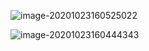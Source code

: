 ![image-20201023160525022](C:\Users\Sweetie\AppData\Roaming\Typora\typora-user-images\image-20201023160525022.png)

![image-20201023160444343](C:\Users\Sweetie\AppData\Roaming\Typora\typora-user-images\image-20201023160444343.png)


